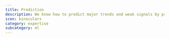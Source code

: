 ```yaml
---
title: Prediction
description: We know how to predict major trends and weak signals by processing data. Our team of data scientists including a PhD in statistics can resolve complex issues and integrate the algorithms in your software and system.
icon: binoculars
category: expertise
subcategory: ml
---
```

